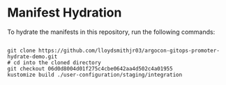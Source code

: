
# Manifest Hydration

To hydrate the manifests in this repository, run the following commands:

```shell

git clone https://github.com/lloydsmithjr03/argocon-gitops-promoter-hydrate-demo.git
# cd into the cloned directory
git checkout 06d0d8004d01f275c4cbe0642aa4d502c4a01955
kustomize build ./user-configuration/staging/integration
```